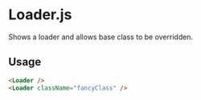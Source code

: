 # Loader.js

Shows a loader and allows base class to be overridden.

## Usage

```html
<Loader /> 
<Loader className="fancyClass" />
```
